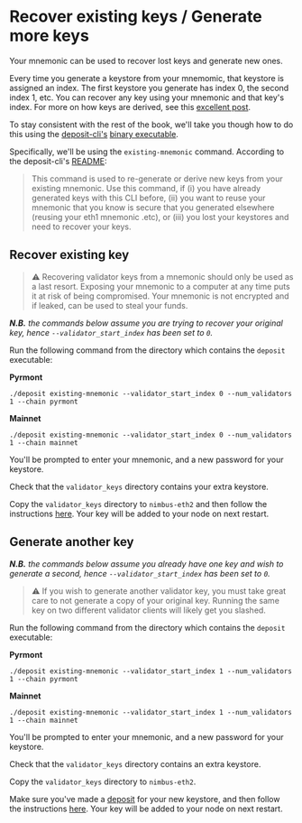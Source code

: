 # Recover existing keys / Generate more keys

Your  mnemonic can be used to recover lost keys and generate new ones.

Every time you generate a keystore from your mnemomic, that keystore is assigned an index. The first keystore you generate has index 0, the second index 1, etc. You can recover any key using your mnemonic and that key's index. For more on how keys are derived, see this [excellent post](https://blog.ethereum.org/2020/05/21/keys/).

To stay consistent with the rest of the book, we'll take you though how to do this using the [deposit-cli's](https://github.com/ethereum/eth2.0-deposit-cli) [binary executable](https://github.com/ethereum/eth2.0-deposit-cli/releases).

Specifically, we'll be using the `existing-mnemonic` command. According to the deposit-cli's [README](https://github.com/ethereum/eth2.0-deposit-cli#step-2-create-keys-and-deposit_data-json):

> This command is used to re-generate or derive new keys from your existing mnemonic. Use this command, if (i) you have already generated keys with this CLI before, (ii) you want to reuse your mnemonic that you know is secure that you generated elsewhere (reusing your eth1 mnemonic .etc), or (iii) you lost your keystores and need to recover your keys.

## Recover existing key

> ⚠️  Recovering validator keys from a mnemonic should only be used as a last resort. Exposing your mnemonic to a computer at any time puts it at risk of being compromised. Your mnemonic is not encrypted and if leaked, can be used to steal your funds.

***N.B.** the commands below assume you are trying to recover your original key, hence `--validator_start_index` has been set to `0`.*

Run the following command from the directory which contains the `deposit` executable:

**Pyrmont**
```
./deposit existing-mnemonic --validator_start_index 0 --num_validators 1 --chain pyrmont
```

**Mainnet**
```
./deposit existing-mnemonic --validator_start_index 0 --num_validators 1 --chain mainnet
```

You'll be prompted to enter your mnemonic, and a new password for your keystore.

Check that the `validator_keys` directory contains your extra keystore.

Copy the `validator_keys` directory to `nimbus-eth2` and then follow the instructions [here](./keys.md). Your key will be added to your node on next restart.

## Generate another key

***N.B.** the commands below assume you already have one key and wish to generate a second, hence `--validator_start_index` has been set to `0`.*


> ⚠️  If you wish to generate another validator key,  you must take great care
to not generate a copy of your original key. Running the same key on two different validator clients will likely get you slashed.

Run the following command from the directory which contains the `deposit` executable:

**Pyrmont**
```
./deposit existing-mnemonic --validator_start_index 1 --num_validators 1 --chain pyrmont
```

**Mainnet**
```
./deposit existing-mnemonic --validator_start_index 1 --num_validators 1 --chain mainnet
```

You'll be prompted to enter your mnemonic, and a new password for your keystore.

Check that the `validator_keys` directory contains an extra keystore.

Copy the `validator_keys` directory to `nimbus-eth2`.

Make sure you've made a [deposit](./deposit.md) for your new keystore, and then follow the instructions [here](./keys.md). Your key will be added to your node on next restart.





